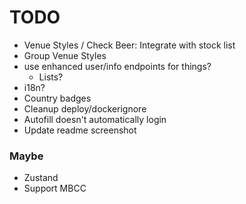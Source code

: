 # TODO

- Venue Styles / Check Beer: Integrate with stock list
- Group Venue Styles
- use enhanced user/info endpoints for things?
  - Lists?
- i18n?
- Country badges
- Cleanup deploy/dockerignore
- Autofill doesn't automatically login
- Update readme screenshot

### Maybe
- Zustand
- Support MBCC